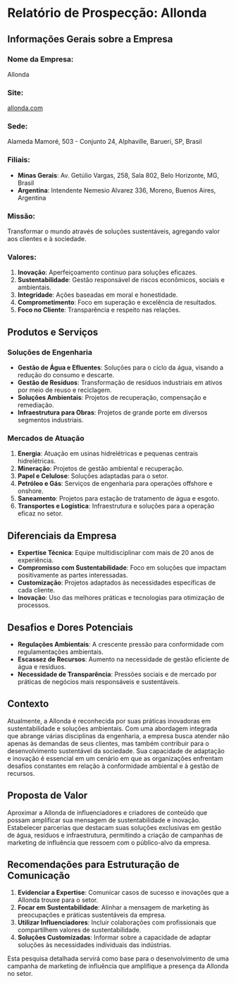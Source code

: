 # Relatório de Prospecção: Allonda

## Informações Gerais sobre a Empresa
### Nome da Empresa: 
Allonda

### Site:
[allonda.com](https://allonda.com)

### Sede:
Alameda Mamoré, 503 - Conjunto 24, Alphaville, Barueri, SP, Brasil

### Filiais:
- **Minas Gerais**: Av. Getúlio Vargas, 258, Sala 802, Belo Horizonte, MG, Brasil
- **Argentina**: Intendente Nemesio Alvarez 336, Moreno, Buenos Aires, Argentina

### Missão:
Transformar o mundo através de soluções sustentáveis, agregando valor aos clientes e à sociedade.

### Valores:
1. **Inovação**: Aperfeiçoamento contínuo para soluções eficazes.
2. **Sustentabilidade**: Gestão responsável de riscos econômicos, sociais e ambientais.
3. **Integridade**: Ações baseadas em moral e honestidade.
4. **Comprometimento**: Foco em superação e excelência de resultados.
5. **Foco no Cliente**: Transparência e respeito nas relações.

## Produtos e Serviços

### Soluções de Engenharia
- **Gestão de Água e Efluentes**: Soluções para o ciclo da água, visando a redução do consumo e descarte.
- **Gestão de Resíduos**: Transformação de resíduos industriais em ativos por meio de reuso e reciclagem.
- **Soluções Ambientais**: Projetos de recuperação, compensação e remediação.
- **Infraestrutura para Obras**: Projetos de grande porte em diversos segmentos industriais.

### Mercados de Atuação
1. **Energia**: Atuação em usinas hidrelétricas e pequenas centrais hidrelétricas.
2. **Mineração**: Projetos de gestão ambiental e recuperação.
3. **Papel e Celulose**: Soluções adaptadas para o setor.
4. **Petróleo e Gás**: Serviços de engenharia para operações offshore e onshore.
5. **Saneamento**: Projetos para estação de tratamento de água e esgoto.
6. **Transportes e Logística**: Infraestrutura e soluções para a operação eficaz no setor.

## Diferenciais da Empresa
- **Expertise Técnica**: Equipe multidisciplinar com mais de 20 anos de experiência.
- **Compromisso com Sustentabilidade**: Foco em soluções que impactam positivamente as partes interessadas.
- **Customização**: Projetos adaptados às necessidades específicas de cada cliente.
- **Inovação**: Uso das melhores práticas e tecnologias para otimização de processos.

## Desafios e Dores Potenciais
- **Regulações Ambientais**: A crescente pressão para conformidade com regulamentações ambientais.
- **Escassez de Recursos**: Aumento na necessidade de gestão eficiente de água e resíduos.
- **Necessidade de Transparência**: Pressões sociais e de mercado por práticas de negócios mais responsáveis e sustentáveis.

## Contexto
Atualmente, a Allonda é reconhecida por suas práticas inovadoras em sustentabilidade e soluções ambientais. Com uma abordagem integrada que abrange várias disciplinas da engenharia, a empresa busca atender não apenas às demandas de seus clientes, mas também contribuir para o desenvolvimento sustentável da sociedade. Sua capacidade de adaptação e inovação é essencial em um cenário em que as organizações enfrentam desafios constantes em relação à conformidade ambiental e à gestão de recursos.

## Proposta de Valor
Aproximar a Allonda de influenciadores e criadores de conteúdo que possam amplificar sua mensagem de sustentabilidade e inovação. Estabelecer parcerias que destacam suas soluções exclusivas em gestão de água, resíduos e infraestrutura, permitindo a criação de campanhas de marketing de influência que ressoem com o público-alvo da empresa.

## Recomendações para Estruturação de Comunicação
1. **Evidenciar a Expertise**: Comunicar casos de sucesso e inovações que a Allonda trouxe para o setor.
2. **Focar em Sustentabilidade**: Alinhar a mensagem de marketing às preocupações e práticas sustentáveis da empresa.
3. **Utilizar Influenciadores**: Incluir colaborações com profissionais que compartilhem valores de sustentabilidade.
4. **Soluções Customizadas**: Informar sobre a capacidade de adaptar soluções às necessidades individuais das indústrias.

Esta pesquisa detalhada servirá como base para o desenvolvimento de uma campanha de marketing de influência que amplifique a presença da Allonda no setor.